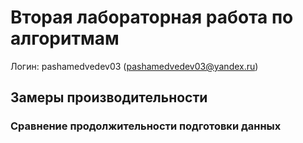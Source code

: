 # Вторая лабораторная работа по алгоритмам

Логин: pashamedvedev03 (pashamedvedev03@yandex.ru)

## Замеры производительности

### Сравнение продолжительности подготовки данных
